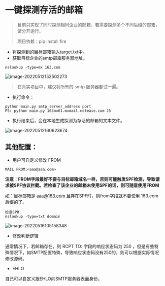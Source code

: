# 一键探测存活的邮箱

> 目前只实现了同时探测相同企业的邮箱，若需要探测多个不同后缀的邮箱，请分开运行。
>
> 项目依赖：pip install fire

- 将探测到的目标邮箱输入target.txt中。
- 获取目标企业的smtp邮箱服务器地址。

```
nslookup -type=mx 163.com
```

![image-20220512152502273](https://huihui-1258180155.cos.ap-nanjing.myqcloud.com/image-20220512152502273.png)

> 在真实项目中，建议将所有的 smtp 服务器都试一遍。

- 执行命令：

```
python main.py smtp_server_address port
PS: python main.py 163mx01.mxmail.netease.com 25
```

- 执行结束后，会在本地生成探测为存活的邮箱的文本文件。

![image-20220512160623674](https://huihui-1258180155.cos.ap-nanjing.myqcloud.com/image-20220512160623674.png)

## 其他配置：

- 用户可自定义修改 FROM

```
MAIL FROM:<aaa@aaa.com>
```

**注意：FROM字段最好不要与目标邮箱域名一样，否则可能触发SPF检测，导致请求被SPF协议拦截。若检查了该企业的邮箱未使用SPF的话，则可随意使用FROM**

如：目标邮箱是 aaa@163.com 且存在SPF时，则from字段就不要使用 163.com 后缀的了。

```
检查SPR：
nslookup -type=txt domain
```

![image-20220516105158348](https://huihui-1258180155.cos.ap-nanjing.myqcloud.com/image-20220516105158348.png)

- 修改判断逻辑

通常情况下，若邮箱存在，则  RCPT TO: 字段的响应状态码为 250 ，但是有些特殊情况下，如SMTP配置特殊，导致响应状态码没有250的，则可以根据实际情况修改源码。

- EHLO

自己可以自定义跟EHLO向SMTP服务器表面身份。